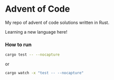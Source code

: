 # Advent of Code

My repo of advent of code solutions written in Rust.

Learning a new language here!

### How to run

```sh
cargo test -- --nocapture
```

or

```sh
cargo watch -x "test -- --nocapture"
```
